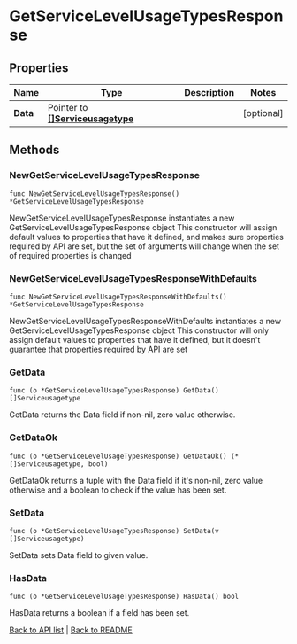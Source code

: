 # GetServiceLevelUsageTypesResponse

## Properties

Name | Type | Description | Notes
------------ | ------------- | ------------- | -------------
**Data** | Pointer to [**[]Serviceusagetype**](Serviceusagetype.md) |  | [optional] 

## Methods

### NewGetServiceLevelUsageTypesResponse

`func NewGetServiceLevelUsageTypesResponse() *GetServiceLevelUsageTypesResponse`

NewGetServiceLevelUsageTypesResponse instantiates a new GetServiceLevelUsageTypesResponse object
This constructor will assign default values to properties that have it defined,
and makes sure properties required by API are set, but the set of arguments
will change when the set of required properties is changed

### NewGetServiceLevelUsageTypesResponseWithDefaults

`func NewGetServiceLevelUsageTypesResponseWithDefaults() *GetServiceLevelUsageTypesResponse`

NewGetServiceLevelUsageTypesResponseWithDefaults instantiates a new GetServiceLevelUsageTypesResponse object
This constructor will only assign default values to properties that have it defined,
but it doesn't guarantee that properties required by API are set

### GetData

`func (o *GetServiceLevelUsageTypesResponse) GetData() []Serviceusagetype`

GetData returns the Data field if non-nil, zero value otherwise.

### GetDataOk

`func (o *GetServiceLevelUsageTypesResponse) GetDataOk() (*[]Serviceusagetype, bool)`

GetDataOk returns a tuple with the Data field if it's non-nil, zero value otherwise
and a boolean to check if the value has been set.

### SetData

`func (o *GetServiceLevelUsageTypesResponse) SetData(v []Serviceusagetype)`

SetData sets Data field to given value.

### HasData

`func (o *GetServiceLevelUsageTypesResponse) HasData() bool`

HasData returns a boolean if a field has been set.


[Back to API list](../README.md#documentation-for-api-endpoints) | [Back to README](../README.md)


